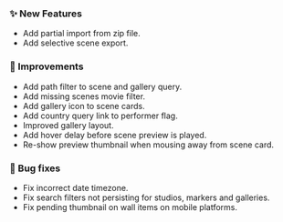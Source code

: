 ### ✨ New Features
* Add partial import from zip file.
* Add selective scene export.

### 🎨 Improvements
* Add path filter to scene and gallery query.
* Add missing scenes movie filter.
* Add gallery icon to scene cards.
* Add country query link to performer flag.
* Improved gallery layout.
* Add hover delay before scene preview is played.
* Re-show preview thumbnail when mousing away from scene card.

### 🐛 Bug fixes
* Fix incorrect date timezone.
* Fix search filters not persisting for studios, markers and galleries.
* Fix pending thumbnail on wall items on mobile platforms.
